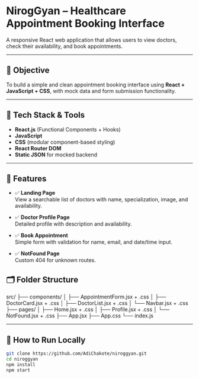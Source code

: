 # NirogGyan – Healthcare Appointment Booking Interface

A responsive React web application that allows users to view doctors, check their availability, and book appointments.

---

## 📌 Objective

To build a simple and clean appointment booking interface using **React + JavaScript + CSS**, with mock data and form submission functionality.

---

## 🔧 Tech Stack & Tools

- **React.js** (Functional Components + Hooks)
- **JavaScript**
- **CSS** (modular component-based styling)
- **React Router DOM**
- **Static JSON** for mocked backend

---

## 📸 Features

- ✅ **Landing Page**  
  View a searchable list of doctors with name, specialization, image, and availability.

- ✅ **Doctor Profile Page**  
  Detailed profile with description and availability.

- ✅ **Book Appointment**  
  Simple form with validation for name, email, and date/time input.

- ✅ **NotFound Page**  
  Custom 404 for unknown routes.

## 🗂 Folder Structure

src/
├── components/
│ ├── AppointmentForm.jsx + .css
│ ├── DoctorCard.jsx + .css
│ ├── DoctorList.jsx + .css
│ └── Navbar.jsx + .css
├── pages/
│ ├── Home.jsx + .css
│ ├── Profile.jsx + .css
│ └── NotFound.jsx + .css
├── App.jsx
├── App.css
└── index.js

---

## 🧪 How to Run Locally

```bash
git clone https://github.com/AdiChakote/niroggyan.git
cd niroggyan
npm install
npm start
```
